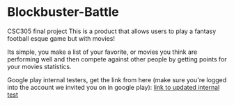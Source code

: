 # Blockbuster-Battle
CSC305 final project
This is a product that allows users to play a fantasy football esque game but with movies!

Its simple, you make a list of your favorite, or movies you think are performing well and then compete against other people by getting points for your movies statistics.

Google play internal testers, get the link from here (make sure you're logged into the account we invited you on in google play): [link to updated internal test](https://play.google.com/apps/internaltest/4701034667715467693)
